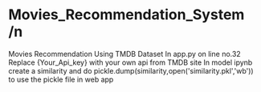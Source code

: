 # Movies_Recommendation_System /n
Movies Recommendation Using TMDB Dataset 
In app.py on line no.32 Replace {Your_Api_key} with your own api from TMDB site
In model ipynb create a similarity and do pickle.dump(similarity,open('similarity.pkl','wb')) to use the pickle file in web app
